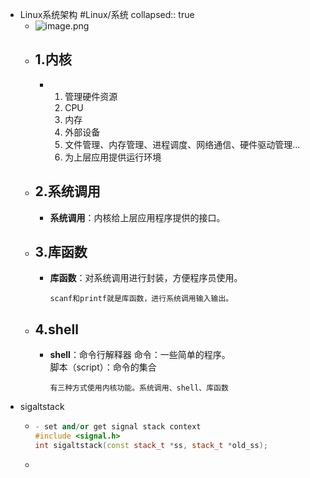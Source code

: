 - Linux系统架构 #Linux/系统
  collapsed:: true
	- ![image.png](../assets/image_1705728243777_0.png)
	- ## 1.内核
		- 1. 管理硬件资源
		  1. CPU
		  2. 内存
		  3. 外部设备
		  4. 文件管理、内存管理、进程调度、网络通信、硬件驱动管理...
		  2. 为上层应用提供运行环境
	- ## 2.系统调用
		- **系统调用**：内核给上层应用程序提供的接口。
	- ## 3.库函数
		- **库函数**：对系统调用进行封装，方便程序员使用。
		  ```ad-note
		  scanf和printf就是库函数，进行系统调用输入输出。
		  ```
	- ## 4.shell
		- **shell**：命令行解释器
		  命令：一些简单的程序。  
		  脚本（script）：命令的集合  
		    
		  ```ad-note
		  有三种方式使用内核功能。系统调用、shell、库函数
		  ```
- sigaltstack
	- ```cpp
	  - set and/or get signal stack context
	  #include <signal.h>
	  int sigaltstack(const stack_t *ss, stack_t *old_ss);
	  ```
	-